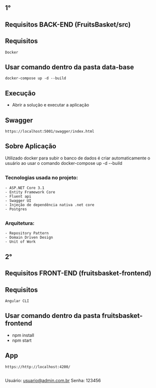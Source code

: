 ## 1°

## Requisitos BACK-END (FruitsBasket/src)
## Requisitos
    Docker
 ##
 
## Usar comando dentro da pasta data-base
    docker-compose up -d --build
##

## Execução
   - Abrir a solução e executar a aplicação

## Swagger
    https://localhost:5001/swagger/index.html
##

## Sobre Aplicação
  Utilizado docker para subir o banco de dados é criar automaticamente o usuário ao usar o comando docker-compose up -d --build
##

### Tecnologias usada no projeto:
    - ASP.NET Core 3.1
    - Entity Framework Core
    - Fluent api
    - Swagger UI
    - Injeção de dependência nativa .net core
    - Postgres
##

### Arquitetura:
    - Repository Pattern
    - Domain Driven Design
    - Unit of Work


## 2°

## Requisitos FRONT-END (fruitsbasket-frontend)
## Requisitos
    Angular CLI
##

## Usar comando dentro da pasta fruitsbasket-frontend
  - npm install
  - npm start
##

## App
    https://http://localhost:4200/
##

Usuário: usuario@admin.com.br
Senha: 123456
